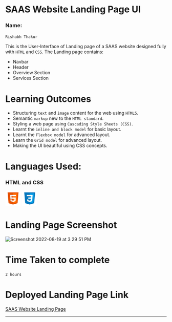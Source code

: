 # SAAS Website Landing Page UI

### Name:

`Rishabh Thakur`

This is the User-Interface of Landing page of a SAAS website designed fully with `HTML` and `CSS`. The Landing page contains:

- Navbar
- Header
- Overview Section
- Services Section

# Learning Outcomes

- Structuring `text` and `image` content for the web using `HTML5`.
- Semantic `markup` new to the `HTML standard`.
- Styling a web page using `Cascading Style Sheets (CSS)`.
- Learnt the `inline and block model` for basic layout.
- Learnt the `Flexbox model` for advanced layout.
- Learn the `Grid model` for advanced layout.
- Making the UI beautiful using CSS concepts.

# Languages Used:

### HTML and CSS

![HTML](./readme-icons/html.png)
![CSS](./readme-icons/css.png)

# Landing Page Screenshot

<img width="1440" alt="Screenshot 2022-08-19 at 3 29 51 PM" src="https://user-images.githubusercontent.com/74073486/185595076-b0bd7a7a-747c-4fbc-a650-cd7f4f64d854.png">


# Time Taken to complete

`2 hours`

# Deployed Landing Page Link

[SAAS Website Landing Page](https://saas-landing-page-xi.vercel.app)

---
